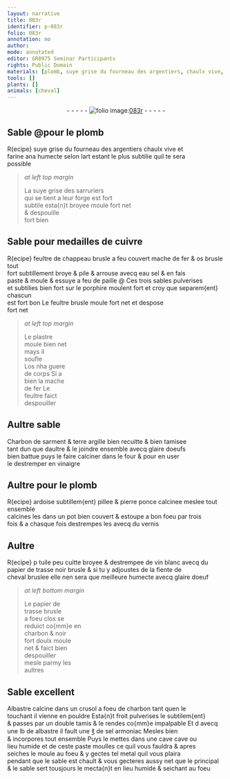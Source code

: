```yaml
---
layout: narrative
title: 083r
identifier: p-083r
folio: 083r
annotation: no
author:
mode: annotated
editor: GR8975 Seminar Participants
rights: Public Domain
materials: [plomb, suye grise du fourneau des argentiers, chaulx vive, farine, suye grise des sarruriers, cuivre, feultre de chappeau, mache de fer, os, eau sel, paille, porphire, feultre, plastre, Charbon de sarment, terre argille, glaire doeufs, vinaigre, ardoise, pierre ponce, vernis, tuile peu cuitte, vin blanc, papier de trasse, fiente de cheval, glaire doeuf, Albastre, charbon, albastre, sel armoniac, metal]
tools: []
plants: []
animals: [cheval]
---
```


<div class="folio" align="center">- - - - - <a href="http://gallica.bnf.fr/ark:/12148/btv1b10500001g/f171.item" target="_blank"><img src="https://cu-mkp.github.io/2017-workshop-edition/assets/photo-icon.png" alt="folio image: " style="display:inline-block; margin-bottom:-3px;"/>083r</a> - - - - - </div>  
  

## Sable @pour le <span class="m">plomb</span>

 
R{ecipe} <span class="m">suye grise du fourneau des <span class="pro">argentiers</span></span> <span class="m">chaulx vive</span> et<br/> <span class="m">farine</span> ana humecte selon lart estant le plus subtilie quil te sera<br/> possible
 
> *at left top margin*
> 
>   La <span class="m">suye grise des <span class="pro">sarruriers</span></span><br/> qui se tient a leur forge est fort<br/> subtile esta{n}t broyee moule fort net<br/> & despouille<br/> fort bien
 
 
  

## Sable pour medailles de <span class="m">cuivre</span>

 
R{ecipe} <span class="m">feultre de chappeau</span> brusle a feu couvert <span class="m">mache de fer</span> & <span class="m">os</span> brusle tout<br/> fort subtillement broye & pile & arrouse avecq <span class="m">eau sel</span> & en fais<br/> paste & moule & essuye a feu de <span class="m">paille</span> @ Ces trois sables pulverises<br/> et subtilies bien fort sur le <span class="m">porphire</span> moulent fort et croy que separem{ent} chascun<br/> est fort bon Le <span class="m">feultre</span> brusle moule fort net et despose<br/> fort net
 
> *at left top margin*
> 
>   Le <span class="m">plastre</span><br/> moule bien net<br/> mays il<br/> soufle<br/> L<span class="m">os</span> nha guere<br/> de corps Si a<br/> bien la <span class="m">mache<br/> de fer</span> Le<br/> <span class="m">feultre</span> faict<br/> despouiller
 
 
  

## Aultre sable

 
<span class="m">Charbon de sarment</span> & <span class="m">terre argille</span> bien recuitte & bien tamisee<br/> tant dun que daultre & le joindre ensemble avecq <span class="m">glaire doeufs</span><br/> bien battue puys le faire calciner dans le four & pour en user<br/> le destremper en <span class="m">vinaigre</span>
 
 
  

## Aultre pour le <span class="m">plomb</span>

 
R{ecipe} <span class="m">ardoise</span> subtillem{ent} pillee & <span class="m">pierre ponce</span> calcinee meslee tout ensemble<br/> calcines les dans un pot bien couvert & estoupe a bon foeu par trois<br/> fois & a chasque fois destrempes les avecq du <span class="m">vernis</span>
 
 
  

## Aultre

 
R{ecipe} p <span class="m">tuile peu cuitte</span> broyee & destrempee de <span class="m">vin blanc</span> avecq du<br/> <span class="m">papier de trasse</span> noir brusle & si tu y adjoustes de la <span class="m">fiente de<br/> <span class="al">cheval</span></span> bruslee elle nen sera que meilleure humecte avecq <span class="m">glaire doeuf</span>
 
> *at left bottom margin*
> 
>   Le <span class="m">papier de<br/> trasse</span> brusle<br/> a foeu clos se<br/> reduict co{mm}e en<br/> charbon & noir<br/> fort doulx moule<br/> net & faict bien<br/> despouiller<br/> mesle parmy les<br/> aultres
 
 
  

## Sable excellent

 
<span class="m">Albastre</span> calcine dans un crusol a foeu de <span class="m">charbon</span> tant quen le<br/> touchant il vienne en pouldre Esta{n}t froit pulverises le subtilem{ent}<br/> & passes par un double tamis & le rendes co{mm}e impalpable Et d avecq<br/> une lb de <span class="m">albastre</span> il fault une ℥ de <span class="m">sel armoniac</span> Mesles bien<br/> & incorpores tout ensemble Puys le mettes dans une cave cave ou<br/> lieu humide et de ceste paste moulles ce quil vous fauldra & apres<br/> seiches le moule au foeu & y gectes tel <span class="m">metal</span> quil vous plaira<br/> pendant que le sable est chault & vous gecteres aussy net que le principal<br/> & le sable sert tousjours le mecta{n}t en lieu humide & seichant au foeu
 
